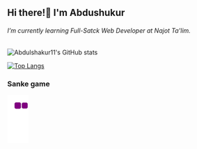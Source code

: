 ## Hi there!👋 I'm Abdushukur

###### I’m currently learning Full-Satck Web Developer at Najot Ta'lim.

<!-- #### Skils -->


<!--
**Abdulshakur11/Abdulshakur11** is a ✨ _special_ ✨ repository because its `README.md` (this file) appears on your GitHub profile.

Here are some ideas to get you started:

- 🔭 I’m currently working on ...
- 👯 I’m looking to collaborate on ...
- 🤔 I’m looking for help with ...
- 💬 Ask me about ...
- 📫 How to reach me: ...
- 😄 Pronouns: ...
- ⚡ Fun fact: ...
-->
![Abdulshakur11's GitHub stats](https://github-readme-stats.vercel.app/api?username=Abdulshakur11&show_icons=true&theme=react)

[![Top Langs](https://github-readme-stats.vercel.app/api/top-langs/?username=anuraghazra&exclude_repo=github-readme-stats,anuraghazra.github.io)](https://github.com/anuraghazra/github-readme-stats)
### Sanke game
![snake gif](https://github.com/Abdulshakur11/Abdulshakur11/blob/output/github-contribution-grid-snake.gif)
